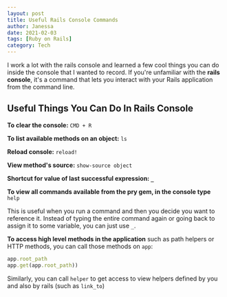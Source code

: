 ```yaml
---
layout: post
title: Useful Rails Console Commands
author: Janessa
date: 2021-02-03
tags: [Ruby on Rails]
category: Tech
---
```


I work a lot with the rails console and learned a few cool things you can do inside the console that I wanted to record.  If you're unfamiliar with the **rails console**, it's a command that lets you interact with your Rails application from the command line.

## Useful Things You Can Do In Rails Console

**To clear the console:** `CMD + R`

**To list available methods on an object:** `ls`

**Reload console:** `reload!`

**View method's source:** `show-source object`

**Shortcut for value of last successful expression: `_`**

**To view all commands available from the pry gem, in the console type** `help`

This is useful when you run a command and then you decide you want to reference it. Instead of typing the entire command again or going back to assign it to some variable, you can just use `_`.

**To access high level methods in the application** such as path helpers or HTTP methods, you can call those methods on `app`: 

```ruby
app.root_path
app.get(app.root_path)) 
```

Similarly, you can call `helper`  to get access to view helpers defined by you and also by rails (such as `link_to`)